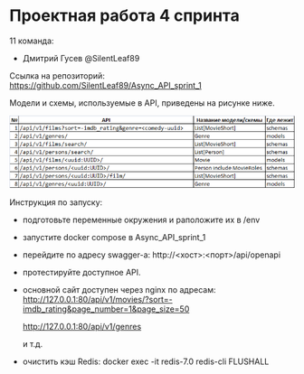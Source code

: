 # Проектная работа 4 спринта

11 команда:
  - Дмитрий Гусев @SilentLeaf89

Ссылка на репозиторий:
https://github.com/SilentLeaf89/Async_API_sprint_1

Модели и схемы, используемые в API, приведены на рисунке ниже.

![Схема](schema.png)

Инструкция по запуску:
  - подготовьте переменные окружения и раположите их в /env
  - запустите docker compose в Async_API_sprint_1
  - перейдите по адресу swagger-а: http://<хост>:<порт>/api/openapi
  - протестируйте доступное API.
  - основной сайт доступен через nginx по адресам:
      http://127.0.0.1:80/api/v1/movies/?sort=-imdb_rating&page_number=1&page_size=50

      http://127.0.0.1:80/api/v1/genres
      
      и т.д.

  - очистить кэш Redis: docker exec -it redis-7.0 redis-cli FLUSHALL
